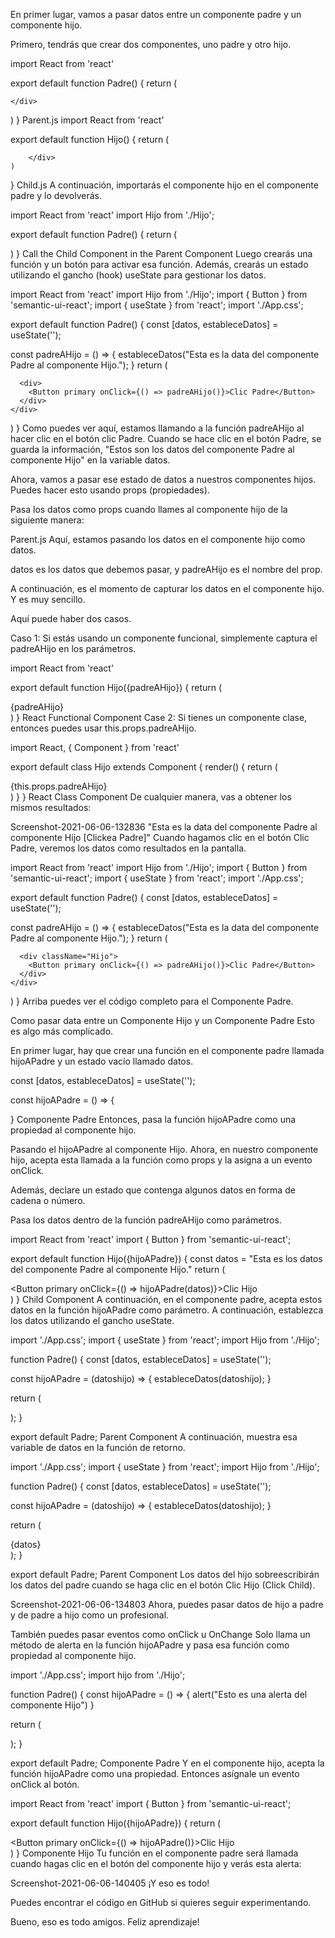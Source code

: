 En primer lugar, vamos a pasar datos entre un componente padre y un componente hijo.

Primero, tendrás que crear dos componentes, uno padre y otro hijo.

import React from 'react'

export default function Padre() {
  return (
    <div>
      
    </div>
  )
}
Parent.js
import React from 'react'

export default function Hijo() {
    return (
        <div>
            
        </div>
    )
}
Child.js
A continuación, importarás el componente hijo en el componente padre y lo devolverás.

import React from 'react'
import Hijo from './Hijo';

export default function Padre() {
  return (
    <div>
      <Hijo/>
    </div>
  )
}
Call the Child Component in the Parent Component
Luego crearás una función y un botón para activar esa función. Además, crearás un estado utilizando el gancho (hook) useState para gestionar los datos.

import React from 'react'
import Hijo from './Hijo';
import { Button } from 'semantic-ui-react';
import { useState } from 'react';
import './App.css';

export default function Padre() {
  const [datos, estableceDatos] = useState('');
  
  const padreAHijo = () => {
    estableceDatos("Esta es la data del componente Padre al componente Hijo.");
  }
  return (
    <div className="App">
      <Hijo/>
      
      <div>
        <Button primary onClick={() => padreAHijo()}>Clic Padre</Button>
      </div>
    </div>
  )
}
Como puedes ver aquí, estamos llamando a la función padreAHijo al hacer clic en el botón clic Padre. Cuando se hace clic en el botón Padre, se guarda la información, "Estos son los datos del componente Padre al componente Hijo" en la variable datos.

Ahora, vamos a pasar ese estado de datos a nuestros componentes hijos. Puedes hacer esto usando props (propiedades).

Pasa los datos como props cuando llames al componente hijo de la siguiente manera:

<Hijo padreAHijo={datos}/>
Parent.js
Aquí, estamos pasando los datos en el componente hijo como datos.

datos es los datos que debemos pasar, y  padreAHijo es el nombre del prop.

A continuación, es el momento de capturar los datos en el componente hijo. Y es muy sencillo.

Aquí puede haber dos casos.

Caso 1: Si estás usando un componente funcional, simplemente captura el padreAHijo en los parámetros.

import React from 'react'

export default function Hijo({padreAHijo}) {
    return (
        <div>
            {padreAHijo}
        </div>
    )
}
React Functional Component
Case 2: Si tienes un componente clase, entonces puedes usar this.props.padreAHijo.

import React, { Component } from 'react'

export default class Hijo extends Component {
    render() {
        return (
            <div>
                {this.props.padreAHijo}
            </div>
        )
    }
}
React Class Component
De cualquier manera, vas a obtener los mismos resultados:

Screenshot-2021-06-06-132836
"Esta es la data del componente Padre al componente Hijo [Clickea Padre]"
Cuando hagamos clic en el botón Clic Padre, veremos los datos como resultados en la pantalla.

import React from 'react'
import Hijo from './Hijo';
import { Button } from 'semantic-ui-react';
import { useState } from 'react';
import './App.css';

export default function Padre() {
  const [datos, estableceDatos] = useState('');
  
  const padreAHijo = () => {
    estableceDatos("Esta es la data del componente Padre al componente Hijo.");
  }
  return (
    <div className="App">
      <Child padreAHijo={datos}/>
      
      <div className="Hijo">
        <Button primary onClick={() => padreAHijo()}>Clic Padre</Button>
      </div>
    </div>
  )
}
Arriba puedes ver el código completo para el Componente Padre.

Como pasar data entre un Componente Hijo y un Componente Padre
Esto es algo más complicado.

En primer lugar, hay que crear una función en el componente padre llamada  hijoAPadre y un estado vacío llamado datos.

const [datos, estableceDatos] = useState('');

const hijoAPadre = () => {
   
}
Componente Padre
Entonces, pasa la función  hijoAPadre como una propiedad al componente hijo.

<Hijo hijoAPadre={hijoAPadre}/>
Pasando el hijoAPadre al componente Hijo.
Ahora, en nuestro componente hijo, acepta esta llamada a la función como props y la asigna a un evento onClick.

Además, declare un estado que contenga algunos datos en forma de cadena o número.

Pasa los datos dentro de la función padreAHijo como parámetros.

import React from 'react'
import { Button } from 'semantic-ui-react';

export default function Hijo({hijoAPadre}) {
    const datos = "Esta es los datos del componente Padre al componente Hijo."
    return (
        <div>
            <Button primary onClick={() => hijoAPadre(datos)}>Clic Hijo</Button>
        </div>
    )
}
Child Component
A continuación, en el componente padre, acepta estos datos en la función hijoAPadre como parámetro. A continuación, establezca los datos utilizando el gancho useState.

import './App.css';
import { useState } from 'react';
import Hijo from './Hijo';

function Padre() {
  const [datos, estableceDatos] = useState('');
  
  const hijoAPadre = (datoshijo) => {
    estableceDatos(datoshijo);
  }

  return (
    <div className="App">
      <div>
        <Hijo/>
      </div>
    </div>
  );
}

export default Padre;
Parent Component
A continuación, muestra esa variable de datos en la función de retorno.

import './App.css';
import { useState } from 'react';
import Hijo from './Hijo';

function Padre() {
  const [datos, estableceDatos] = useState('');
  
  const hijoAPadre = (datoshijo) => {
    estableceDatos(datoshijo);
  }

  return (
    <div className="App">
     {datos}
      <div>
        <Child hijoAPadre={hijoAPadre}/>
      </div>
    </div>
  );
}

export default Padre;
Parent Component
Los datos del hijo sobreescribirán los datos del padre cuando se haga clic en el botón Clic Hijo (Click Child).

Screenshot-2021-06-06-134803
Ahora, puedes pasar datos de hijo a padre y de padre a hijo como un profesional.

También puedes pasar eventos como onClick u OnChange
Solo llama un método de alerta en la función  hijoAPadre y pasa esa función como propiedad al componente hijo.

import './App.css';
import hijo from './Hijo';

function Padre() {
  const hijoAPadre = () => {
    alert("Esto es una alerta del componente Hijo")
  }

  return (
    <div className="App">
      <div className="hijo">
        <Hijo hijoAPadre={hijoAPadre}/>
      </div>
    </div>
  );
}

export default Padre;
Componente Padre
Y en el componente hijo, acepta la función hijoAPadre como una propiedad. Entonces asígnale un evento onClick al botón.

import React from 'react'
import { Button } from 'semantic-ui-react';

export default function Hijo({hijoAPadre}) {
    return (
        <div>
            <Button primary onClick={() => hijoAPadre()}>Clic Hijo</Button>
        </div>
    )
}
Componente Hijo
Tu función en el componente padre será llamada cuando hagas clic en el botón del componente hijo y verás esta alerta:

Screenshot-2021-06-06-140405
¡Y eso es todo!

Puedes encontrar el código en GitHub si quieres seguir experimentando.

Bueno, eso es todo amigos. Feliz aprendizaje!

